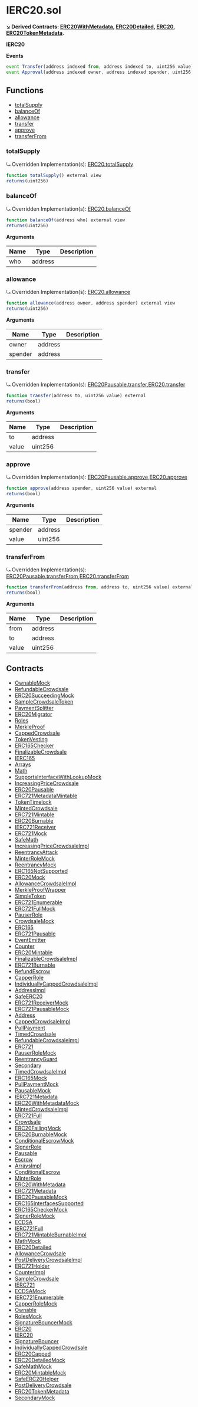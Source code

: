 ﻿# IERC20.sol

**↘ Derived Contracts: [ERC20WithMetadata](ERC20WithMetadata.md), [ERC20Detailed](ERC20Detailed.md), [ERC20](ERC20.md), [ERC20TokenMetadata](ERC20TokenMetadata.md)**.

**IERC20**

**Events**

```js
event Transfer(address indexed from, address indexed to, uint256 value);
event Approval(address indexed owner, address indexed spender, uint256 value);
```

## Functions

- [totalSupply](#totalsupply)
- [balanceOf](#balanceof)
- [allowance](#allowance)
- [transfer](#transfer)
- [approve](#approve)
- [transferFrom](#transferfrom)

### totalSupply

⤿ Overridden Implementation(s): [ERC20.totalSupply](ERC20.md#totalsupply)

```js
function totalSupply() external view
returns(uint256)
```

### balanceOf

⤿ Overridden Implementation(s): [ERC20.balanceOf](ERC20.md#balanceof)

```js
function balanceOf(address who) external view
returns(uint256)
```

**Arguments**

| Name        | Type           | Description  |
| ------------- |------------- | -----|
| who | address |  | 

### allowance

⤿ Overridden Implementation(s): [ERC20.allowance](ERC20.md#allowance)

```js
function allowance(address owner, address spender) external view
returns(uint256)
```

**Arguments**

| Name        | Type           | Description  |
| ------------- |------------- | -----|
| owner | address |  | 
| spender | address |  | 

### transfer

⤿ Overridden Implementation(s): [ERC20Pausable.transfer](ERC20Pausable.md#transfer),[ERC20.transfer](ERC20.md#transfer)

```js
function transfer(address to, uint256 value) external
returns(bool)
```

**Arguments**

| Name        | Type           | Description  |
| ------------- |------------- | -----|
| to | address |  | 
| value | uint256 |  | 

### approve

⤿ Overridden Implementation(s): [ERC20Pausable.approve](ERC20Pausable.md#approve),[ERC20.approve](ERC20.md#approve)

```js
function approve(address spender, uint256 value) external
returns(bool)
```

**Arguments**

| Name        | Type           | Description  |
| ------------- |------------- | -----|
| spender | address |  | 
| value | uint256 |  | 

### transferFrom

⤿ Overridden Implementation(s): [ERC20Pausable.transferFrom](ERC20Pausable.md#transferfrom),[ERC20.transferFrom](ERC20.md#transferfrom)

```js
function transferFrom(address from, address to, uint256 value) external
returns(bool)
```

**Arguments**

| Name        | Type           | Description  |
| ------------- |------------- | -----|
| from | address |  | 
| to | address |  | 
| value | uint256 |  | 

## Contracts

- [OwnableMock](OwnableMock.md)
- [RefundableCrowdsale](RefundableCrowdsale.md)
- [ERC20SucceedingMock](ERC20SucceedingMock.md)
- [SampleCrowdsaleToken](SampleCrowdsaleToken.md)
- [PaymentSplitter](PaymentSplitter.md)
- [ERC20Migrator](ERC20Migrator.md)
- [Roles](Roles.md)
- [MerkleProof](MerkleProof.md)
- [CappedCrowdsale](CappedCrowdsale.md)
- [TokenVesting](TokenVesting.md)
- [ERC165Checker](ERC165Checker.md)
- [FinalizableCrowdsale](FinalizableCrowdsale.md)
- [IERC165](IERC165.md)
- [Arrays](Arrays.md)
- [Math](Math.md)
- [SupportsInterfaceWithLookupMock](SupportsInterfaceWithLookupMock.md)
- [IncreasingPriceCrowdsale](IncreasingPriceCrowdsale.md)
- [ERC20Pausable](ERC20Pausable.md)
- [ERC721MetadataMintable](ERC721MetadataMintable.md)
- [TokenTimelock](TokenTimelock.md)
- [MintedCrowdsale](MintedCrowdsale.md)
- [ERC721Mintable](ERC721Mintable.md)
- [ERC20Burnable](ERC20Burnable.md)
- [IERC721Receiver](IERC721Receiver.md)
- [ERC721Mock](ERC721Mock.md)
- [SafeMath](SafeMath.md)
- [IncreasingPriceCrowdsaleImpl](IncreasingPriceCrowdsaleImpl.md)
- [ReentrancyAttack](ReentrancyAttack.md)
- [MinterRoleMock](MinterRoleMock.md)
- [ReentrancyMock](ReentrancyMock.md)
- [ERC165NotSupported](ERC165NotSupported.md)
- [ERC20Mock](ERC20Mock.md)
- [AllowanceCrowdsaleImpl](AllowanceCrowdsaleImpl.md)
- [MerkleProofWrapper](MerkleProofWrapper.md)
- [SimpleToken](SimpleToken.md)
- [ERC721Enumerable](ERC721Enumerable.md)
- [ERC721FullMock](ERC721FullMock.md)
- [PauserRole](PauserRole.md)
- [CrowdsaleMock](CrowdsaleMock.md)
- [ERC165](ERC165.md)
- [ERC721Pausable](ERC721Pausable.md)
- [EventEmitter](EventEmitter.md)
- [Counter](Counter.md)
- [ERC20Mintable](ERC20Mintable.md)
- [FinalizableCrowdsaleImpl](FinalizableCrowdsaleImpl.md)
- [ERC721Burnable](ERC721Burnable.md)
- [RefundEscrow](RefundEscrow.md)
- [CapperRole](CapperRole.md)
- [IndividuallyCappedCrowdsaleImpl](IndividuallyCappedCrowdsaleImpl.md)
- [AddressImpl](AddressImpl.md)
- [SafeERC20](SafeERC20.md)
- [ERC721ReceiverMock](ERC721ReceiverMock.md)
- [ERC721PausableMock](ERC721PausableMock.md)
- [Address](Address.md)
- [CappedCrowdsaleImpl](CappedCrowdsaleImpl.md)
- [PullPayment](PullPayment.md)
- [TimedCrowdsale](TimedCrowdsale.md)
- [RefundableCrowdsaleImpl](RefundableCrowdsaleImpl.md)
- [ERC721](ERC721.md)
- [PauserRoleMock](PauserRoleMock.md)
- [ReentrancyGuard](ReentrancyGuard.md)
- [Secondary](Secondary.md)
- [TimedCrowdsaleImpl](TimedCrowdsaleImpl.md)
- [ERC165Mock](ERC165Mock.md)
- [PullPaymentMock](PullPaymentMock.md)
- [PausableMock](PausableMock.md)
- [IERC721Metadata](IERC721Metadata.md)
- [ERC20WithMetadataMock](ERC20WithMetadataMock.md)
- [MintedCrowdsaleImpl](MintedCrowdsaleImpl.md)
- [ERC721Full](ERC721Full.md)
- [Crowdsale](Crowdsale.md)
- [ERC20FailingMock](ERC20FailingMock.md)
- [ERC20BurnableMock](ERC20BurnableMock.md)
- [ConditionalEscrowMock](ConditionalEscrowMock.md)
- [SignerRole](SignerRole.md)
- [Pausable](Pausable.md)
- [Escrow](Escrow.md)
- [ArraysImpl](ArraysImpl.md)
- [ConditionalEscrow](ConditionalEscrow.md)
- [MinterRole](MinterRole.md)
- [ERC20WithMetadata](ERC20WithMetadata.md)
- [ERC721Metadata](ERC721Metadata.md)
- [ERC20PausableMock](ERC20PausableMock.md)
- [ERC165InterfacesSupported](ERC165InterfacesSupported.md)
- [ERC165CheckerMock](ERC165CheckerMock.md)
- [SignerRoleMock](SignerRoleMock.md)
- [ECDSA](ECDSA.md)
- [IERC721Full](IERC721Full.md)
- [ERC721MintableBurnableImpl](ERC721MintableBurnableImpl.md)
- [MathMock](MathMock.md)
- [ERC20Detailed](ERC20Detailed.md)
- [AllowanceCrowdsale](AllowanceCrowdsale.md)
- [PostDeliveryCrowdsaleImpl](PostDeliveryCrowdsaleImpl.md)
- [ERC721Holder](ERC721Holder.md)
- [CounterImpl](CounterImpl.md)
- [SampleCrowdsale](SampleCrowdsale.md)
- [IERC721](IERC721.md)
- [ECDSAMock](ECDSAMock.md)
- [IERC721Enumerable](IERC721Enumerable.md)
- [CapperRoleMock](CapperRoleMock.md)
- [Ownable](Ownable.md)
- [RolesMock](RolesMock.md)
- [SignatureBouncerMock](SignatureBouncerMock.md)
- [ERC20](ERC20.md)
- [IERC20](IERC20.md)
- [SignatureBouncer](SignatureBouncer.md)
- [IndividuallyCappedCrowdsale](IndividuallyCappedCrowdsale.md)
- [ERC20Capped](ERC20Capped.md)
- [ERC20DetailedMock](ERC20DetailedMock.md)
- [SafeMathMock](SafeMathMock.md)
- [ERC20MintableMock](ERC20MintableMock.md)
- [SafeERC20Helper](SafeERC20Helper.md)
- [PostDeliveryCrowdsale](PostDeliveryCrowdsale.md)
- [ERC20TokenMetadata](ERC20TokenMetadata.md)
- [SecondaryMock](SecondaryMock.md)
